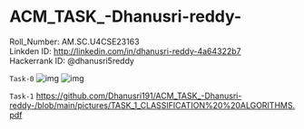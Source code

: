 # ACM_TASK_-Dhanusri-reddy-
Roll_Number: AM.SC.U4CSE23163 <br>
Linkden ID: http://linkedin.com/in/dhanusri-reddy-4a64322b7<br>
Hackerrank ID: @dhanusri5reddy

```Task-0```
![img](https://github.com/Dhanusri191/ACM_TASK_-Dhanusri-reddy-/blob/main/pictures/Dhanusri%20reddy%20-%20Intro%20to%20Machine%20Learning.png)
![img](https://github.com/Dhanusri191/ACM_TASK_-Dhanusri-reddy-/blob/main/pictures/Dhanusri%20reddy%20-%20Intermediate%20Machine%20Learning.png)

```Task-1```
https://github.com/Dhanusri191/ACM_TASK_-Dhanusri-reddy-/blob/main/pictures/TASK_1_CLASSIFICATION%20%20ALGORITHMS.pdf
